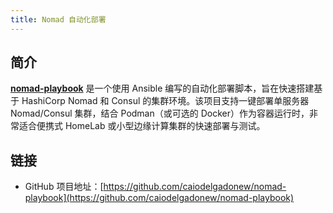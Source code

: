 ```yaml
---
title: Nomad 自动化部署
---
```


## 简介

[**nomad-playbook**](https://github.com/caiodelgadonew/nomad-playbook) 是一个使用 Ansible 编写的自动化部署脚本，旨在快速搭建基于 HashiCorp Nomad 和 Consul 的集群环境。该项目支持一键部署单服务器 Nomad/Consul 集群，结合 Podman（或可选的 Docker）作为容器运行时，非常适合便携式 HomeLab 或小型边缘计算集群的快速部署与测试。

## 链接

- GitHub 项目地址：[https://github.com/caiodelgadonew/nomad-playbook](https://github.com/caiodelgadonew/nomad-playbook)